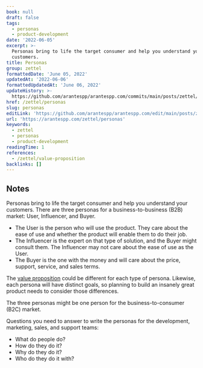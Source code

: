 ```yaml
---
book: null
draft: false
tags:
  - personas
  - product-development
date: '2022-06-05'
excerpt: >-
  Personas bring to life the target consumer and help you understand your
  customers.
title: Personas
group: zettel
formattedDate: 'June 05, 2022'
updatedAt: '2022-06-06'
formattedUpdatedAt: 'June 06, 2022'
updateHistory: >-
  https://github.com/arantespp/arantespp.com/commits/main/posts/zettel/personas.md
href: /zettel/personas
slug: personas
editLink: 'https://github.com/arantespp/arantespp.com/edit/main/posts/zettel/personas.md'
url: 'https://arantespp.com/zettel/personas'
keywords:
  - zettel
  - personas
  - product-development
readingTime: 1
references:
  - /zettel/value-proposition
backlinks: []
---
```


## Notes

Personas bring to life the target consumer and help you understand your customers. There are three personas for a business-to-business (B2B) market: User, Influencer, and Buyer.

- The User is the person who will use the product. They care about the ease of use and whether the product will enable them to do their job.
- The Influencer is the expert on that type of solution, and the Buyer might consult them. The Influencer may not care about the ease of use as the User.
- The Buyer is the one with the money and will care about the price, support, service, and sales terms.

The [value proposition](/zettel/value-proposition) could be different for each type of persona. Likewise, each persona will have distinct goals, so planning to build an insanely great product needs to consider those differences.

The three personas might be one person for the business-to-consumer (B2C) market.

Questions you need to answer to write the personas for the development, marketing, sales, and support teams:

- What do people do?
- How do they do it?
- Why do they do it?
- Who do they do it with?
